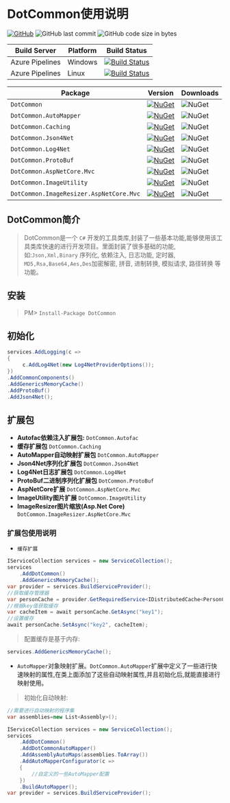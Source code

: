 # DotCommon使用说明

[![GitHub](https://img.shields.io/github/license/mashape/apistatus.svg)](https://github.com/cocosip/DotCommon/blob/master/LICENSE) ![GitHub last commit](https://img.shields.io/github/last-commit/cocosip/DotCommon.svg) ![GitHub code size in bytes](https://img.shields.io/github/languages/code-size/cocosip/DotCommon.svg)

| Build Server | Platform | Build Status |
| ------------ | -------- | ------------ |
| Azure Pipelines| Windows |[![Build Status](https://dev.azure.com/cocosip/DotCommon/_apis/build/status/cocosip.DotCommon?branchName=master&jobName=Windows)](https://dev.azure.com/cocosip/DotCommon/_build/latest?definitionId=4&branchName=master)|
| Azure Pipelines| Linux |[![Build Status](https://dev.azure.com/cocosip/DotCommon/_apis/build/status/cocosip.DotCommon?branchName=master&jobName=Linux)](https://dev.azure.com/cocosip/DotCommon/_build/latest?definitionId=4&branchName=master)|

| Package  | Version | Downloads|
| -------- | ------- | -------- |
| `DotCommon` | [![NuGet](https://img.shields.io/nuget/v/DotCommon.svg)](https://www.nuget.org/packages/DotCommon) |![NuGet](https://img.shields.io/nuget/dt/DotCommon.svg)|
| `DotCommon.AutoMapper` | [![NuGet](https://img.shields.io/nuget/v/DotCommon.AutoMapper.svg)](https://www.nuget.org/packages/DotCommon.AutoMapper) |![NuGet](https://img.shields.io/nuget/dt/DotCommon.AutoMapper.svg)|
| `DotCommon.Caching` | [![NuGet](https://img.shields.io/nuget/v/DotCommon.Caching.svg)](https://www.nuget.org/packages/DotCommon.Caching) |![NuGet](https://img.shields.io/nuget/dt/DotCommon.Caching.svg)|
| `DotCommon.Json4Net` | [![NuGet](https://img.shields.io/nuget/v/DotCommon.Json4Net.svg)](https://www.nuget.org/packages/DotCommon.Json4Net) |![NuGet](https://img.shields.io/nuget/dt/DotCommon.Json4Net.svg)|
| `DotCommon.Log4Net` | [![NuGet](https://img.shields.io/nuget/v/DotCommon.Log4Net.svg)](https://www.nuget.org/packages/DotCommon.Log4Net) |![NuGet](https://img.shields.io/nuget/dt/DotCommon.Log4Net.svg)|
| `DotCommon.ProtoBuf` | [![NuGet](https://img.shields.io/nuget/v/DotCommon.ProtoBuf.svg)](https://www.nuget.org/packages/DotCommon.ProtoBuf) |![NuGet](https://img.shields.io/nuget/dt/DotCommon.ProtoBuf.svg)|
| `DotCommon.AspNetCore.Mvc` | [![NuGet](https://img.shields.io/nuget/v/DotCommon.AspNetCore.Mvc.svg)](https://www.nuget.org/packages/DotCommon.AspNetCore.Mvc) |![NuGet](https://img.shields.io/nuget/dt/DotCommon.AspNetCore.Mvc.svg)|
| `DotCommon.ImageUtility` | [![NuGet](https://img.shields.io/nuget/v/DotCommon.ImageUtility.svg)](https://www.nuget.org/packages/DotCommon.ImageUtility) |![NuGet](https://img.shields.io/nuget/dt/DotCommon.ImageUtility.svg)|
| `DotCommon.ImageResizer.AspNetCore.Mvc` | [![NuGet](https://img.shields.io/nuget/v/DotCommon.ImageResizer.AspNetCore.Mvc.svg)](https://www.nuget.org/packages/DotCommon.ImageResizer.AspNetCore.Mvc) |![NuGet](https://img.shields.io/nuget/dt/DotCommon.ImageResizer.AspNetCore.Mvc.svg)|

## DotCommon简介

> DotCommon是一个 `C#` 开发的工具类库,封装了一些基本功能,能够使用该工具类库快速的进行开发项目。里面封装了很多基础的功能,如:`Json,Xml,Binary` 序列化, 依赖注入, 日志功能, 定时器, `MD5,Rsa,Base64,Aes,Des`加密解密, 拼音, 进制转换, 模拟请求, 路径转换 等功能。

## 安装

> PM> `Install-Package DotCommon`

## 初始化

```c#
services.AddLogging(c =>
{
     c.AddLog4Net(new Log4NetProviderOptions());
})
.AddCommonComponents()
.AddGenericsMemoryCache()
.AddProtoBuf()
.AddJson4Net();
```

## 扩展包

- **Autofac依赖注入扩展包:** `DotCommon.Autofac`
- **缓存扩展包** `DotCommon.Caching`
- **AutoMapper自动映射扩展包** `DotCommon.AutoMapper`
- **Json4Net序列化扩展包** `DotCommon.Json4Net`
- **Log4Net日志扩展包** `DotCommon.Log4Net`
- **ProtoBuf二进制序列化扩展包** `DotCommon.ProtoBuf`
- **AspNetCore扩展** `DotCommon.AspNetCore.Mvc`
- **ImageUtility图片扩展** `DotCommon.ImageUtility`
- **ImageResizer图片缩放(Asp.Net Core)** `DotCommon.ImageResizer.AspNetCore.Mvc`

### 扩展包使用说明

- `缓存扩展`

```c#
IServiceCollection services = new ServiceCollection();
services
    .AddDotCommon()
    .AddGenericsMemoryCache();
var provider = services.BuildServiceProvider();
//获取缓存管理器
var personCache = provider.GetRequiredService<IDistributedCache<PersonCacheItem>>();
//根据key值获取缓存
var cacheItem = await personCache.GetAsync("key1");
//设置缓存
await personCache.SetAsync("key2", cacheItem);
```

> 配置缓存是基于内存:

```c#
services.AddGenericsMemoryCache();

```

- `AutoMapper`对象映射扩展。`DotCommon.AutoMapper`扩展中定义了一些进行快速映射的属性,在类上面添加了这些自动映射属性,并且初始化后,就能直接进行映射使用。

> 初始化自动映射:

```c#
//需要进行自动映射的程序集
var assemblies=new List<Assembly>();

IServiceCollection services = new ServiceCollection();
services
    .AddDotCommon()
    .AddDotCommonAutoMapper()
    .AddAssemblyAutoMaps(assemblies.ToArray())
    .AddAutoMapperConfigurator(c =>
    {
        //自定义的一些AutoMapper配置
    })
    .BuildAutoMapper();
var provider = services.BuildServiceProvider();

```
